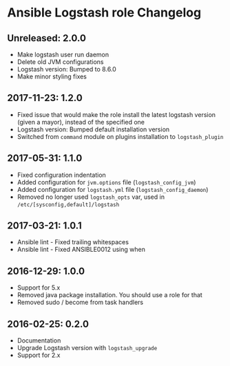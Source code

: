 # Ansible Logstash role Changelog

## Unreleased: 2.0.0

  * Make logstash user run daemon
  * Delete old JVM configurations
  * Logstash version: Bumped to 8.6.0
  * Make minor styling fixes

## 2017-11-23: 1.2.0

  * Fixed issue that would make the role install the latest logstash version
    (given a mayor), instead of the specified one
  * Logstash version: Bumped default installation version
  * Switched from `command` module on plugins installation to `logstash_plugin`

## 2017-05-31: 1.1.0

  * Fixed configuration indentation
  * Added configuration for `jvm.options` file (`logstash_config_jvm`)
  * Added configuration for `logstash.yml` file (`logstash_config_daemon`)
  * Removed no longer used `logstash_opts` var, used in `/etc/[sysconfig,default]/logstash`


## 2017-03-21: 1.0.1

  * Ansible lint - Fixed trailing whitespaces
  * Ansible lint - Fixed ANSIBLE0012 using when

## 2016-12-29: 1.0.0

  * Support for 5.x
  * Removed java package installation. You should use a role for that
  * Removed sudo / become from task handlers

## 2016-02-25: 0.2.0

  * Documentation
  * Upgrade Logstash version with `logstash_upgrade`
  * Support for 2.x

